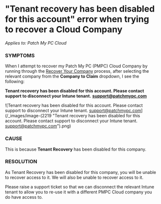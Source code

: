 # "Tenant recovery has been disabled for this account" error when trying to recover a Cloud Company

_Applies to: Patch My PC Cloud_

### SYMPTOMS

When I attempt to recover my Patch My PC (PMPC) Cloud Company by running through the [Recover Your Company](../../cloud-administration/manage-your-cloud-company/recover-your-cloud-company.md) process, after selecting the relevant company from the **Company to Claim** dropdown, I see the following:

**Tenant recovery has been disabled for this account. Please contact support to disconnect your Intune tenant.** [**support@patchmypc.com**](mailto:support@patchmypc.com)

![Tenant recovery has been disabled for this account. Please contact support to disconnect your Intune tenant. support@patchmypc.com](/_images/image-(2219 "Tenant recovery has been disabled for this account. Please contact support to disconnect your Intune tenant. support@patchmypc.com").png)

### CAUSE

This is because **Tenant Recovery** has been disabled for this company.

### RESOLUTION

As Tenant Recovery has been disabled for this company, you will be unable to recover access to it. We will also be unable to recover access to it.

Please raise a support ticket so that we can disconnect the relevant Intune tenant to allow you to re-use it with a different PMPC Cloud company you do have access to.